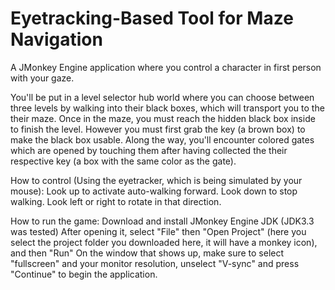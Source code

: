 # Eyetracking-Based Tool for Maze Navigation 
A JMonkey Engine application where you control a character in first person with your gaze.

You'll be put in a level selector hub world where you can choose between three levels by walking into their black boxes, which will transport you to the their maze.
Once in the maze, you must reach the hidden black box inside to finish the level. However you must first grab the key (a brown box) to make the black box usable.
Along the way, you'll encounter colored gates which are opened by touching them after having collected the their respective key (a box with the same color as the gate).

How to control (Using the eyetracker, which is being simulated by your mouse):
Look up to activate auto-walking forward.
Look down to stop walking.
Look left or right to rotate in that direction.

How to run the game:
Download and install JMonkey Engine JDK (JDK3.3 was tested)
After opening it, select "File" then "Open Project" (here you select the project folder you downloaded here, it will have a monkey icon), and then "Run"
On the window that shows up, make sure to select "fullscreen" and your monitor resolution, unselect "V-sync" and press "Continue" to begin the application.

